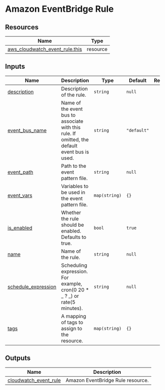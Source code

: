 # Amazon EventBridge Rule

## Resources

| Name                                                                                                                                | Type     |
| ----------------------------------------------------------------------------------------------------------------------------------- | -------- |
| [aws_cloudwatch_event_rule.this](https://registry.terraform.io/providers/hashicorp/aws/latest/docs/resources/cloudwatch_event_rule) | resource |

## Inputs

| Name                                                                                       | Description                                                                                   | Type          | Default     | Required |
| ------------------------------------------------------------------------------------------ | --------------------------------------------------------------------------------------------- | ------------- | ----------- | :------: |
| <a name="input_description"></a> [description](#input_description)                         | Description of the rule.                                                                      | `string`      | `null`      |    no    |
| <a name="input_event_bus_name"></a> [event_bus_name](#input_event_bus_name)                | Name of the event bus to associate with this rule. If omitted, the default event bus is used. | `string`      | `"default"` |    no    |
| <a name="input_event_path"></a> [event_path](#input_event_path)                            | Path to the event pattern file.                                                               | `string`      | `null`      |    no    |
| <a name="input_event_vars"></a> [event_vars](#input_event_vars)                            | Variables to be used in the event pattern file.                                               | `map(string)` | `{}`        |    no    |
| <a name="input_is_enabled"></a> [is_enabled](#input_is_enabled)                            | Whether the rule should be enabled. Defaults to true.                                         | `bool`        | `true`      |    no    |
| <a name="input_name"></a> [name](#input_name)                                              | Name of the rule.                                                                             | `string`      | `null`      |    no    |
| <a name="input_schedule_expression"></a> [schedule_expression](#input_schedule_expression) | Scheduling expression. For example, cron(0 20 \* _ ? _) or rate(5 minutes).                   | `string`      | `null`      |    no    |
| <a name="input_tags"></a> [tags](#input_tags)                                              | A mapping of tags to assign to the resource.                                                  | `map(string)` | `{}`        |    no    |

## Outputs

| Name                                                                                               | Description                       |
| -------------------------------------------------------------------------------------------------- | --------------------------------- |
| <a name="output_cloudwatch_event_rule"></a> [cloudwatch_event_rule](#output_cloudwatch_event_rule) | Amazon EventBridge Rule resource. |

